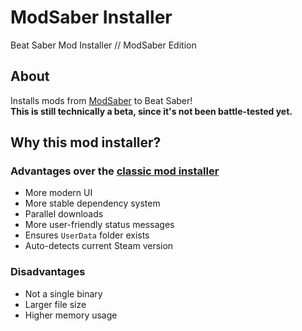 # ModSaber Installer
Beat Saber Mod Installer // ModSaber Edition

## About
Installs mods from [ModSaber](https://www.modsaber.org/) to Beat Saber!  
**This is still technically a beta, since it's not been battle-tested yet.**

## Why this mod installer?
### Advantages over the [classic mod installer](https://github.com/Umbranoxio/BeatSaberModInstaller)
* More modern UI
* More stable dependency system
* Parallel downloads
* More user-friendly status messages
* Ensures `UserData` folder exists
* Auto-detects current Steam version

### Disadvantages
* Not a single binary
* Larger file size
* Higher memory usage

